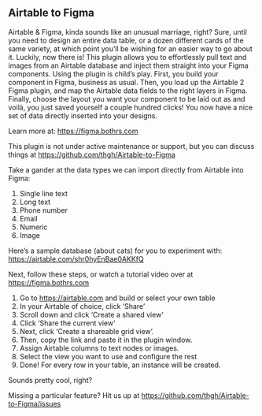 Airtable to Figma
---
Airtable & Figma, kinda sounds like an unusual marriage, right? Sure, until you need to design an entire data table, or a dozen different cards of the same variety, at which point you’ll be wishing for an easier way to go about it. Luckily, now there is! This plugin allows you to effortlessly pull text and images from an Airtable database and inject them straight into your Figma components. Using the plugin is child’s play. First, you build your component in Figma, business as usual. Then, you load up the Airtable 2 Figma plugin, and map the Airtable data fields to the right layers in Figma. Finally, choose the layout you want your component to be laid out as and voilà, you just saved yourself a couple hundred clicks! You now have a nice set of data directly inserted  into your designs.

Learn more at: https://figma.bothrs.com

This plugin is not under active maintenance or support, but you can discuss things at https://github.com/thgh/Airtable-to-Figma

Take a gander at the data types we can import directly from Airtable into Figma:

1. Single line text
2. Long text
3. Phone number
4. Email
5. Numeric
6. Image

Here’s a sample database (about cats) for you to experiment with: https://airtable.com/shr0hyEnBae0AKKfQ

Next, follow these steps, or watch a tutorial video over at https://figma.bothrs.com

1. Go to https://airtable.com and build or select your own table
2. In your Airtable of choice, click ‘Share’
3. Scroll down and click ‘Create a shared view’
4. Click ‘Share the current view’
5. Next, click ‘Create a shareable grid view’.
6. Then, copy the link and paste it in the plugin window.
7. Assign Airtable columns to text nodes or images.
8. Select the view you want to use and configure the rest
9. Done! For every row in your table, an instance will be created.

Sounds pretty cool, right?

Missing a particular feature? Hit us up at https://github.com/thgh/Airtable-to-Figma/issues

